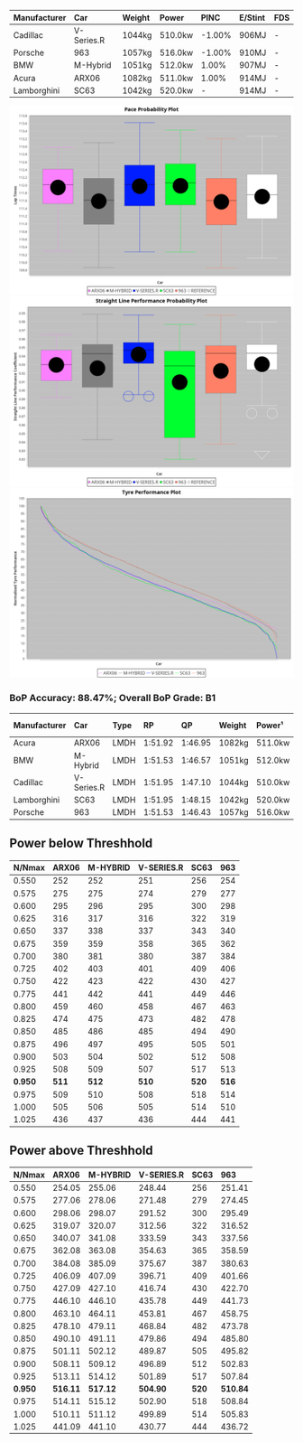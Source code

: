| Manufacturer | Car        | Weight | Power   | PINC    | E/Stint | FDS     |
|:-|:-|:-|:-|:-|:-|:-|
| Cadillac     | V-Series.R | 1044kg | 510.0kw | -1.00%  | 906MJ   |    -    |
| Porsche      | 963        | 1057kg | 516.0kw | -1.00%  | 910MJ   |    -    |
| BMW          | M-Hybrid   | 1051kg | 512.0kw | 1.00%   | 907MJ   |    -    |
| Acura        | ARX06      | 1082kg | 511.0kw | 1.00%   | 914MJ   |    -    |
| Lamborghini  | SC63       | 1042kg | 520.0kw |    -    | 914MJ   |    -    |

![PACECHART](./IMG/ACOMETHOD.png)
![STRAIGHTLINEPERFORMANCECHART](./IMG/ACOMETHOD_sp.png)
![TYREPERFORMANCECHART](./IMG/ACOMETHOD_tw.png)

### BoP Accuracy: 88.47%; Overall BoP Grade: B1
| Manufacturer | Car        | Type | RP      | QP      | Weight | Power¹  | Threshhold | PINC    | Power²   | E/Stint | AVG Vmax  | FDS     | RDLC | L/Stint | BOP-Grade | Model Accuracy | Model Points | Match% | SimDiff |
|:-|:-|:-|:-|:-|:-|:-|:-|:-|:-|:-|:-|:-|:-|:-|:-|:-|:-|:-|:-|
| Acura        | ARX06      | LMDH | 1:51.92 | 1:46.95 | 1082kg | 511.0kw | 210.0kph   | 1.00%   | 516.10kw |  914MJ  | 278.78kph |    -    | 0.99 | 29      | +B2       | 100.00%        | 996          | 81.17% | #       |
| BMW          | M-Hybrid   | LMDH | 1:51.53 | 1:46.57 | 1051kg | 512.0kw | 210.0kph   | 1.00%   | 517.10kw |  907MJ  | 279.77kph |    -    | 1.02 | 29      | -A2       | 100.00%        | 3339         | 90.30% | -0.67   |
| Cadillac     | V-Series.R | LMDH | 1:51.95 | 1:47.10 | 1044kg | 510.0kw | 210.0kph   | -1.00%  | 504.90kw |  906MJ  | 280.25kph |    -    | 1.03 | 29      | +B1       | 99.56%         | 5841         | 86.95% | +1.32   |
| Lamborghini  | SC63       | LMDH | 1:51.95 | 1:48.15 | 1042kg | 520.0kw | 210.0kph   |    -    | 520.00kw |  914MJ  | 278.17kph |    -    | 1.06 | 29      | +A2       | 100.00%        | 784          | 90.55% | #       |
| Porsche      | 963        | LMDH | 1:51.53 | 1:46.43 | 1057kg | 516.0kw | 210.0kph   | -1.00%  | 510.80kw |  910MJ  | 278.70kph |    -    | 1.02 | 29      | -A2       | 98.39%         | 16118        | 93.38% | +1.01   |

## Power below Threshhold
| N/Nmax    | ARX06   | M-HYBRID | V-SERIES.R | SC63    | 963     |
|:-|:-|:-|:-|:-|:-|
|  0.550    |  252    |  252     |  251       |  256    |  254    |
|  0.575    |  275    |  275     |  274       |  279    |  277    |
|  0.600    |  295    |  296     |  295       |  300    |  298    |
|  0.625    |  316    |  317     |  316       |  322    |  319    |
|  0.650    |  337    |  338     |  337       |  343    |  340    |
|  0.675    |  359    |  359     |  358       |  365    |  362    |
|  0.700    |  380    |  381     |  380       |  387    |  384    |
|  0.725    |  402    |  403     |  401       |  409    |  406    |
|  0.750    |  422    |  423     |  422       |  430    |  427    |
|  0.775    |  441    |  442     |  441       |  449    |  446    |
|  0.800    |  459    |  460     |  458       |  467    |  463    |
|  0.825    |  474    |  475     |  473       |  482    |  478    |
|  0.850    |  485    |  486     |  485       |  494    |  490    |
|  0.875    |  496    |  497     |  495       |  505    |  501    |
|  0.900    |  503    |  504     |  502       |  512    |  508    |
|  0.925    |  508    |  509     |  507       |  517    |  513    |
| **0.950** | **511** | **512**  | **510**    | **520** | **516** |
|  0.975    |  509    |  510     |  508       |  518    |  514    |
|  1.000    |  505    |  506     |  505       |  514    |  510    |
|  1.025    |  436    |  437     |  436       |  444    |  441    |

## Power above Threshhold
| N/Nmax    | ARX06      | M-HYBRID   | V-SERIES.R | SC63    | 963        |
|:-|:-|:-|:-|:-|:-|
|  0.550    |  254.05    |  255.06    |  248.44    |  256    |  251.41    |
|  0.575    |  277.06    |  278.06    |  271.48    |  279    |  274.45    |
|  0.600    |  298.06    |  298.07    |  291.52    |  300    |  295.49    |
|  0.625    |  319.07    |  320.07    |  312.56    |  322    |  316.52    |
|  0.650    |  340.07    |  341.08    |  333.59    |  343    |  337.56    |
|  0.675    |  362.08    |  363.08    |  354.63    |  365    |  358.59    |
|  0.700    |  384.08    |  385.09    |  375.67    |  387    |  380.63    |
|  0.725    |  406.09    |  407.09    |  396.71    |  409    |  401.66    |
|  0.750    |  427.09    |  427.10    |  416.74    |  430    |  422.70    |
|  0.775    |  446.10    |  446.10    |  435.78    |  449    |  441.73    |
|  0.800    |  463.10    |  464.11    |  453.81    |  467    |  458.75    |
|  0.825    |  478.10    |  479.11    |  468.84    |  482    |  473.78    |
|  0.850    |  490.10    |  491.11    |  479.86    |  494    |  485.80    |
|  0.875    |  501.11    |  502.12    |  489.87    |  505    |  495.82    |
|  0.900    |  508.11    |  509.12    |  496.89    |  512    |  502.83    |
|  0.925    |  513.11    |  514.12    |  501.89    |  517    |  507.84    |
| **0.950** | **516.11** | **517.12** | **504.90** | **520** | **510.84** |
|  0.975    |  514.11    |  515.12    |  502.90    |  518    |  508.84    |
|  1.000    |  510.11    |  511.12    |  499.89    |  514    |  505.83    |
|  1.025    |  441.09    |  441.10    |  430.77    |  444    |  436.72    |
